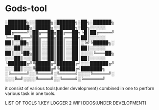 # Gods-tool
░██████╗░░█████╗░██████╗░██╗░██████╗  ████████╗░█████╗░░█████╗░██╗░░░░░
██╔════╝░██╔══██╗██╔══██╗╚█║██╔════╝  ╚══██╔══╝██╔══██╗██╔══██╗██║░░░░░
██║░░██╗░██║░░██║██║░░██║░╚╝╚█████╗░  ░░░██║░░░██║░░██║██║░░██║██║░░░░░
██║░░╚██╗██║░░██║██║░░██║░░░░╚═══██╗  ░░░██║░░░██║░░██║██║░░██║██║░░░░░
╚██████╔╝╚█████╔╝██████╔╝░░░██████╔╝  ░░░██║░░░╚█████╔╝╚█████╔╝███████╗
░╚═════╝░░╚════╝░╚═════╝░░░░╚═════╝░  ░░░╚═╝░░░░╚════╝░░╚════╝░╚══════╝




<p>it consist of various tools(under development) combined in one to perforn various task in one tools.</P>

LIST OF TOOLS 
1.KEY LOGGER
2 WIFI DDOS(UNDER DEVELOPMENT)

